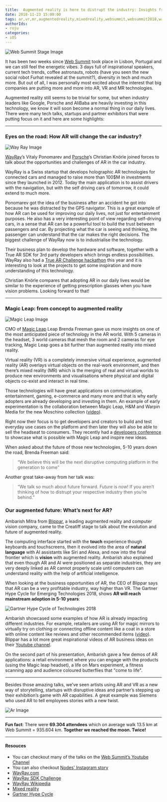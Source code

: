 ```yaml
---
title:  Augmented reality is here to distrupt the industry: Insights from Web Summit 2018
date: 2018-11-23 15:00:00
tags: ar,vr,mr,augmentedreality,mixedreality,websummit,websummit2018,wayray,magicleap,porche
authorIds:
- roju
categories:
- iOS
---
```


![Web Summit Stage Image](https://github.com/nodesagency/blog/blob/feature/ar-web-summit/source/_posts-images/2018-11-23-ar-web-summit/stage.JPG)

It has been two weeks since [Web Summit](https://websummit.com) took place in Lisbon, Portugal and we can still feel the energetic vibes. 3 days full of inspirational speakers, current tech trends, coffee astronauts, robots (have you seen the new social robot Furhat revealed at the summit?), diversity in tech and much more. But out of all, I was personally most excited about the interest that big companies are putting more and more into AR, VR and MR technologies.

Augmented reality still seems to be trivial for some, but when industry leaders like Google,  Porsche and AliBaba are heavily investing in this technology, we know it will soon become a normal thing in our daily lives. There were many tech talks, startups and partner exhibitors that were putting focus on it and here are some highlights:

---

### Eyes on the road: How AR will change the car industry?

![Way Ray Image](https://github.com/nodesagency/blog/blob/feature/ar-web-summit/source/_posts-images/2018-11-23-ar-web-summit/wayray.jpg)

[WayRay](https://wayray.com/)’s Vitaly Ponomarev and [Porsche](https://www.porsche.com)’s Christian Knörle joined forces to talk about the opportunities and challenges of AR in the car industry. 

WayRay is a Swiss startup that develops holographic AR technologies for connected cars and managed to raise more than 100$M in investments since they launched in 2012. Today the main application is to assist drivers with the navigation, but with the self driving cars of tomorrow, it could extend to much more.

Ponomarev got the idea of the business after an accident he got into because he was distracted by the GPS navigator. This is a great example of how AR can be used for improving our daily lives, not just for entertainment purposes. He also has a very interesting point of view regarding self-driving cars, in a sense that AR can be a powerful tool to build the trust between passengers and car. By projecting what the car is seeing and thinking, the passenger can understand that the car makes the right decisions. The biggest challenge of WayRay now is to industrialise the technology.

Their business plan to develop the hardware and software, together with a True AR SDK for 3rd party developers which brings endless possibilities. WayRay also had a [True AR Challenge hackathon](https://wayray.com/sdk/challenge) this year and it is interesting to look at the projects to get some inspiration and more understanding of this technology.

Christian Knörle compares that adopting AR in our daily lives would be similar to the experience of getting prescription glasses when you have vision problems. Looking forward to that!

---

### Magic Leap: from concept to augmented reality

![Magic Leap Image](https://github.com/nodesagency/blog/blob/feature/ar-web-summit/source/_posts-images/2018-11-23-ar-web-summit/magic-leap.JPG)

CMO of [Magic Leap](https://www.magicleap.com/) Leap Brenda Freeman gave us more insights on one of the most anticipated piece of technology in the AR world. With 5 cameras in the headset, 3 world cameras that mesh the room and 2 cameras for eye tracking, Magic Leap goes a bit further than augmented reality into mixed reality.

Virtual reality (VR) is a completely immersive virtual experience, augmented reality (AR) overlays virtual objects on the real-work environment, and then there’s mixed reality (MR) which is the merging of real and virtual worlds to produce new environments and visualisations where physical and digital objects co-exist and interact in real time.

Those technologies will have great applications on communication, entertainment, gaming, e-commerce and many more and that is why early adopters are already developing and investing in them. An example of early experimentation is the collaboration between Magic Leap, H&M and Warpin Media for the new Moschino collection ([video](https://wwd.com/fashion-news/fashion-scoops/hm-creates-augmented-reality-experience-for-moschino-collab-1202891622/)).

Right now their focus is to get developers and creators to build and test everyday use cases on the platform and then later they will also be able to sell the headseat to consumers. They recently had a [developers conference](https://www.magicleap.com/conference) to showcase what is possible with Magic Leap and inspire new ideas.

When asked about the future of those new technologies, 5-10 years down the road, Brenda Freeman said:
>“We believe this will be the next disruptive computing platform in the generation to come”

Another great take-away from her talk was:
>“We talk so much about future forward. Future is now! If you aren’t thinking of how to distrupt your respective industry then you’re behind.”

### Our augmented future: What’s next for AR?

Ambarish Mitra from [Blippar](https://www.blippar.com/), a leading augmented reality and computer vision company, came to the Creatiff stage to talk about the evolution and future of augmented reality.

The computing interface started with the **touch** experience though keyboards and touchscreens, then it evolved into the area of **natural language** with AI assistants like Siri and Alexa, and now into the final frontier which is **vision** with augmented reality. Ambarish also explained that even though AR and AI were positioned as separate industries, they are very deeply linked as AR cannot properly scale until computers can understand reality with the help of artificial intelligence.

When looking at the business opportunities of AR, the CEO of Blippar says that AR can be a very profitable industry, way higher than VR. The Gartner Hype Cycle for Emerging Technologies 2018, shows **AR will reach mainstream adoption in 5-10 years**:

![Gartner Hype Cycle of Technologies 2018](https://blogs.gartner.com/smarterwithgartner/files/2018/08/PR_490866_5_Trends_in_the_Emerging_Tech_Hype_Cycle_2018_Hype_Cycle.png)

Ambarish showcased some examples of how AR is already impacting different industries. For example, retailers are using AR for magic mirrors to virtually try on clothing or connecting offline content like a coat in a store with online content like reviews and other recommended items ([video](https://www.youtube.com/watch?v=M_eCrueFGHY)). Blippar has a lot more great inspirational videos of AR business ideas on their [Youtube channel](https://www.youtube.com/user/blippar1/videos).

On the second part of his presentation, Ambarish gave a few demos of AR applications: a retail environment where you can engage with the products (using the Magic leap headset), a life on Mars experiment, a fitness scanning app and audience coloured butterflies that "come to life".

---

Besides those amazing talks, we’ve seen artists using AR and VR as a new way of storytelling, startups with disruptive ideas and partner’s stepping up their exhibition’s game with AR capabilities. A great example was Siemens who used AR to tell employees stories with a new twist.

![Ar Image](https://github.com/nodesagency/blog/blob/feature/ar-web-summit/source/_posts-images/2018-11-23-ar-web-summit/siemens.jpg)

---

**Fun fact**: There were **69.304 attendees** which on average walk 13.5 km at Web Summit = 935.604 km. **Together we reached the moon. Twice!**

---

#### Resouces
* You can checkout many of the talks on the [Web Summit’s Youtube Channel](https://www.youtube.com/channel/UCJtkHqH4Qof97TSx7BzE5IQ)
* You can also checkout [Nodes' Instagram story](https://www.instagram.com/stories/highlights/17990784427005924/)
* [WayRay.com](https://wayray.com/)
* [WayRay SDK Challenge](https://wayray.com/sdk/challenge)
* [WayRay Wikipedia](https://en.wikipedia.org/wiki/WayRay)
* [Mixed reality](https://en.wikipedia.org/wiki/Mixed_reality)
* [Gartner Hype Cycle](https://www.gartner.com/en/research/methodologies/gartner-hype-cycle)


